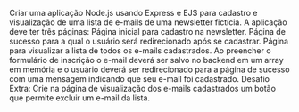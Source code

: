 Criar uma aplicação Node.js usando Express e EJS para cadastro e visualização de uma lista de e-mails de uma newsletter fictícia. A aplicação deve ter três páginas:
Página inicial para cadastro na newsletter.
Página de sucesso para a qual o usuário será redirecionado após se cadastrar.
Página para visualizar a lista de todos os e-mails cadastrados.
Ao preencher o formulário de inscrição o e-mail deverá ser salvo no backend em um array em memória e o usuário deverá ser redirecionado para a página de sucesso com uma mensagem indicando que seu e-mail foi cadastrado.
Desafio Extra: Crie na página de visualização dos e-mails cadastrados um botão que permite excluir um e-mail da lista.